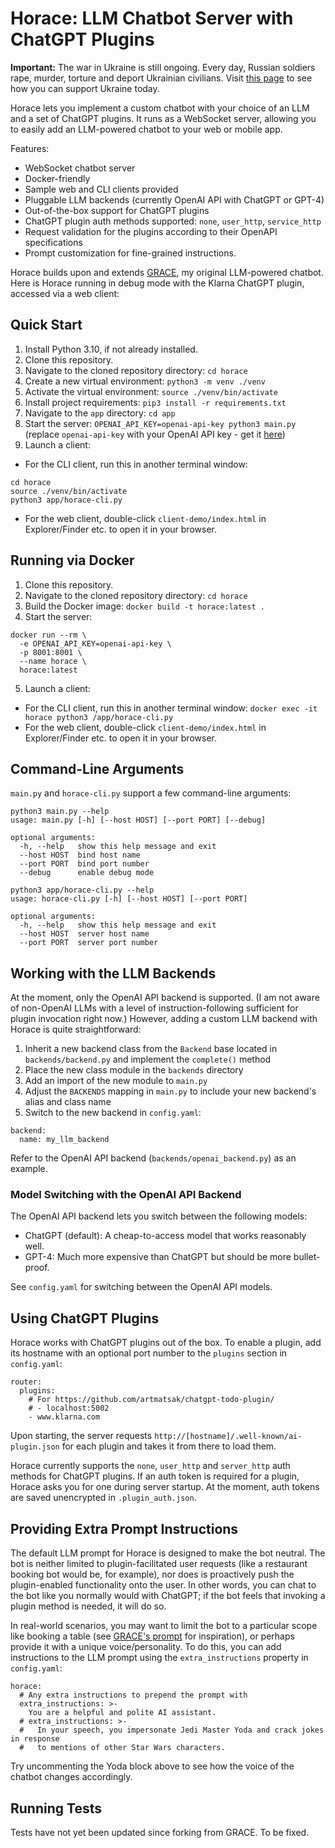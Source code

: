 # Horace: LLM Chatbot Server with ChatGPT Plugins

**Important:** The war in Ukraine is still ongoing. Every day, Russian soldiers rape, murder, torture and deport Ukrainian civilians. Visit [this page](https://war.ukraine.ua/support-ukraine/) to see how you can support Ukraine today.

Horace lets you implement a custom chatbot with your choice of an LLM and a set of ChatGPT plugins. It runs as a WebSocket server, allowing you to easily add an LLM-powered chatbot to your web or mobile app.

Features:

* WebSocket chatbot server
* Docker-friendly
* Sample web and CLI clients provided
* Pluggable LLM backends (currently OpenAI API with ChatGPT or GPT-4)
* Out-of-the-box support for ChatGPT plugins
* ChatGPT plugin auth methods supported: `none`, `user_http`, `service_http`
* Request validation for the plugins according to their OpenAPI specifications
* Prompt customization for fine-grained instructions.

Horace builds upon and extends [GRACE](https://github.com/artmatsak/grace), my original LLM-powered chatbot. Here is Horace running in debug mode with the Klarna ChatGPT plugin, accessed via a web client:

## Quick Start

1. Install Python 3.10, if not already installed.
2. Clone this repository.
3. Navigate to the cloned repository directory: `cd horace`
4. Create a new virtual environment: `python3 -m venv ./venv`
5. Activate the virtual environment: `source ./venv/bin/activate`
6. Install project requirements: `pip3 install -r requirements.txt`
7. Navigate to the `app` directory: `cd app`
8. Start the server: `OPENAI_API_KEY=openai-api-key python3 main.py` (replace `openai-api-key` with your OpenAI API key - get it [here](https://platform.openai.com/signup))
9. Launch a client:
  * For the CLI client, run this in another terminal window:
```
cd horace
source ./venv/bin/activate
python3 app/horace-cli.py
```
  * For the web client, double-click `client-demo/index.html` in Explorer/Finder etc. to open it in your browser.

## Running via Docker

1. Clone this repository.
2. Navigate to the cloned repository directory: `cd horace`
3. Build the Docker image: `docker build -t horace:latest .`
4. Start the server:
```
docker run --rm \
  -e OPENAI_API_KEY=openai-api-key \
  -p 8001:8001 \
  --name horace \
  horace:latest
```
5. Launch a client:
  * For the CLI client, run this in another terminal window: `docker exec -it horace python3 /app/horace-cli.py`
  * For the web client, double-click `client-demo/index.html` in Explorer/Finder etc. to open it in your browser.

## Command-Line Arguments

`main.py` and `horace-cli.py` support a few command-line arguments:

```
python3 main.py --help
usage: main.py [-h] [--host HOST] [--port PORT] [--debug]

optional arguments:
  -h, --help   show this help message and exit
  --host HOST  bind host name
  --port PORT  bind port number
  --debug      enable debug mode
```
```
python3 app/horace-cli.py --help
usage: horace-cli.py [-h] [--host HOST] [--port PORT]

optional arguments:
  -h, --help   show this help message and exit
  --host HOST  server host name
  --port PORT  server port number
```

## Working with the LLM Backends

At the moment, only the OpenAI API backend is supported. (I am not aware of non-OpenAI LLMs with a level of instruction-following sufficient for plugin invocation right now.) However, adding a custom LLM backend with Horace is quite straightforward:

1. Inherit a new backend class from the `Backend` base located in `backends/backend.py` and implement the `complete()` method
2. Place the new class module in the `backends` directory
3. Add an import of the new module to `main.py`
4. Adjust the `BACKENDS` mapping in `main.py` to include your new backend's alias and class name
5. Switch to the new backend in `config.yaml`:

```
backend:
  name: my_llm_backend
```

Refer to the OpenAI API backend (`backends/openai_backend.py`) as an example.

### Model Switching with the OpenAI API Backend

The OpenAI API backend lets you switch between the following models:

* ChatGPT (default): A cheap-to-access model that works reasonably well.
* GPT-4: Much more expensive than ChatGPT but should be more bullet-proof.

See `config.yaml` for switching between the OpenAI API models.

## Using ChatGPT Plugins

Horace works with ChatGPT plugins out of the box. To enable a plugin, add its hostname with an optional port number to the `plugins` section in `config.yaml`:

```
router:
  plugins:
    # For https://github.com/artmatsak/chatgpt-todo-plugin/
    # - localhost:5002
    - www.klarna.com
```

Upon starting, the server requests `http://[hostname]/.well-known/ai-plugin.json` for each plugin and takes it from there to load them.

Horace currently supports the `none`, `user_http` and `server_http` auth methods for ChatGPT plugins. If an auth token is required for a plugin, Horace asks you for one during server startup. At the moment, auth tokens are saved unencrypted in `.plugin_auth.json`.

## Providing Extra Prompt Instructions

The default LLM prompt for Horace is designed to make the bot neutral. The bot is neither limited to plugin-facilitated user requests (like a restaurant booking bot would be, for example), nor does is proactively push the plugin-enabled functionality onto the user. In other words, you can chat to the bot like you normally would with ChatGPT; if the bot feels that invoking a plugin method is needed, it will do so.

In real-world scenarios, you may want to limit the bot to a particular scope like booking a table (see [GRACE's prompt](https://github.com/artmatsak/grace/blob/master/grace_chatbot.py#L11) for inspiration), or perhaps provide it with a unique voice/personality. To do this, you can add instructions to the LLM prompt using the `extra_instructions` property in `config.yaml`:

```
horace:
  # Any extra instructions to prepend the prompt with
  extra_instructions: >-
    You are a helpful and polite AI assistant.
  # extra_instructions: >-
  #   In your speech, you impersonate Jedi Master Yoda and crack jokes in response
  #   to mentions of other Star Wars characters.
```

Try uncommenting the Yoda block above to see how the voice of the chatbot changes accordingly.

## Running Tests

Tests have not yet been updated since forking from GRACE. To be fixed.
